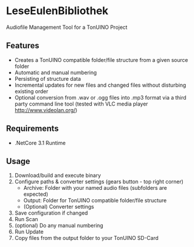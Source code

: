 # LeseEulenBibliothek
Audiofile Management Tool for a TonUINO Project

## Features
- Creates a TonUINO compatible folder/file structure from a given source folder
- Automatic and manual numbering
- Persisting of structure data
- Incremental updates for new files and changed files without disturbing existing order
- Optional conversion from .wav or .ogg files into .mp3 format via a third party command line tool (tested with VLC media player http://www.videolan.org/)

## Requirements 
- .NetCore 3.1 Runtime

## Usage
1. Download/build and execute binary
2. Configure paths & converter settings (gears button - top right corner)
   - Archive: Folder with your named audio files (subfolders are expected) 
   - Output: Folder for TonUINO compatible folder/file structure
   - (Optional) Converter settings
3. Save configuration if changed
4. Run Scan
5. (optional) Do any manual numbering
6. Run Update
7. Copy files from the output folder to your TonUINO SD-Card
